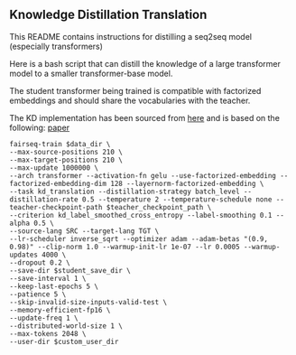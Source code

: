 ## Knowledge Distillation Translation

This README contains instructions for distilling a seq2seq model (especially transformers)

Here is a bash script that can distill the knowledge of a large transformer model to a smaller transformer-base model.

The student transformer being trained is compatible with factorized embeddings and should share the vocabularies with the teacher.

The KD implementation has been sourced from [here](https://github.com/LeslieOverfitting/selective_distillation) and is based on the following: [paper](https://arxiv.org/abs/2105.12967)

```
fairseq-train $data_dir \
--max-source-positions 210 \
--max-target-positions 210 \
--max-update 1000000 \
--arch transformer --activation-fn gelu --use-factorized-embedding --factorized-embedding-dim 128 --layernorm-factorized-embedding \
--task kd_translation --distillation-strategy batch_level --distillation-rate 0.5 --temperature 2 --temperature-schedule none --teacher-checkpoint-path $teacher_checkpoint_path \
--criterion kd_label_smoothed_cross_entropy --label-smoothing 0.1 --alpha 0.5 \
--source-lang SRC --target-lang TGT \
--lr-scheduler inverse_sqrt --optimizer adam --adam-betas "(0.9, 0.98)" --clip-norm 1.0 --warmup-init-lr 1e-07 --lr 0.0005 --warmup-updates 4000 \
--dropout 0.2 \
--save-dir $student_save_dir \
--save-interval 1 \
--keep-last-epochs 5 \
--patience 5 \
--skip-invalid-size-inputs-valid-test \
--memory-efficient-fp16 \
--update-freq 1 \
--distributed-world-size 1 \
--max-tokens 2048 \
--user-dir $custom_user_dir
```